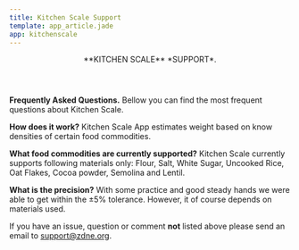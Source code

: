```yaml
---
title: Kitchen Scale Support
template: app_article.jade
app: kitchenscale
---
```


<header>
**KITCHEN SCALE** *SUPPORT*.
</header>

**Frequently Asked Questions.** Bellow you can find the most frequent questions about Kitchen Scale.

**How does it work?** Kitchen Scale App estimates weight based on know densities of certain food commodities.

**What food commodities are currently supported?** Kitchen Scale currently supports following materials only: Flour, Salt, White Sugar, Uncooked Rice, Oat Flakes, Cocoa powder, Semolina and Lentil.

**What is the precision?** With some practice and good steady hands we were able to get within the ±5% tolerance. However, it of course depends on materials used.

If you have an issue, question or comment **not** listed above please send an email to <a href="mailto:support@zdne.org?subject=Kitchen Scale">support@zdne.org</a>.